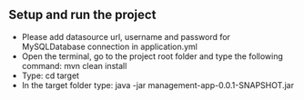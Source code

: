 ## Setup and run the project
- Please add datasource url, username and password for MySQLDatabase connection in application.yml
- Open the terminal, go to the project root folder and type the following command: mvn clean install
- Type: cd target
- In the target folder type: java -jar management-app-0.0.1-SNAPSHOT.jar




